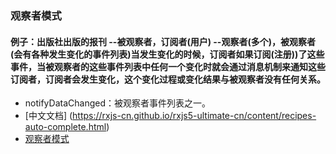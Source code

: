 ### 观察者模式 
  #### 例子：出版社出版的报刊 --被观察者，订阅者(用户) --观察者(多个)，被观察者(会有各种发生变化的事件列表)当发生变化的时候，订阅者如果订阅(注册))了这些事件，当被观察者的这些事件列表中任何一个变化时就会通过消息机制来通知这些订阅者，订阅者会发生变化，这个变化过程或变化结果与被观察者没有任何关系。
   - notifyDataChanged：被观察者事件列表之一。
   - [中文文档] (https://rxjs-cn.github.io/rxjs5-ultimate-cn/content/recipes-auto-complete.html)
   - [观察者模式](https://baike.baidu.com/item/%E8%A7%82%E5%AF%9F%E8%80%85%E6%A8%A1%E5%BC%8F/5881786?fr=aladdin)